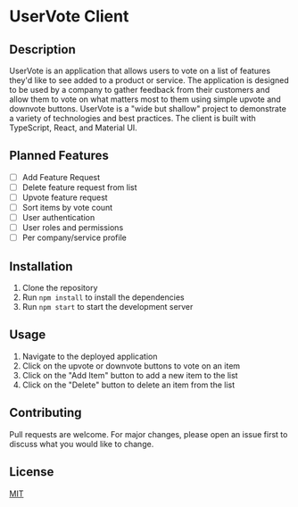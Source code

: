 # UserVote Client

## Description

UserVote is an application that allows users to vote on a list of features they'd like to see added to a product or service. The application is designed to be used by a company to gather feedback from their customers and allow them to vote on what matters most to them using simple upvote and downvote buttons. UserVote is a "wide but shallow" project to demonstrate a variety of technologies and best practices. The client is built with TypeScript, React, and Material UI.

## Planned Features

- [ ] Add Feature Request
- [ ] Delete feature request from list
- [ ] Upvote feature request
- [ ] Sort items by vote count
- [ ] User authentication
- [ ] User roles and permissions
- [ ] Per company/service profile

## Installation

1. Clone the repository
2. Run `npm install` to install the dependencies
3. Run `npm start` to start the development server

## Usage

1. Navigate to the deployed application
2. Click on the upvote or downvote buttons to vote on an item
3. Click on the "Add Item" button to add a new item to the list
4. Click on the "Delete" button to delete an item from the list

## Contributing

Pull requests are welcome. For major changes, please open an issue first to discuss what you would like to change.

## License

[MIT](https://choosealicense.com/licenses/mit/)

